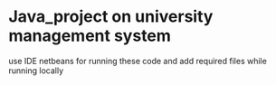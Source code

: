 # Java_project on university management system 

use IDE netbeans for running these code 
and add required files while running locally 
